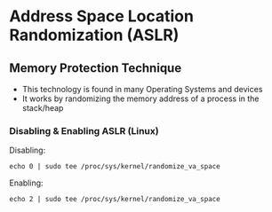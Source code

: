 # Address Space Location Randomization (ASLR)

## Memory Protection Technique

* This technology is found in many Operating Systems and devices
* It works by randomizing the memory address of a process in the stack/heap

### Disabling & Enabling ASLR (Linux)

Disabling:

```
echo 0 | sudo tee /proc/sys/kernel/randomize_va_space
```

Enabling:

```
echo 2 | sudo tee /proc/sys/kernel/randomize_va_space
```
